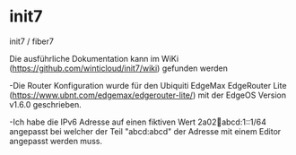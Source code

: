 # init7
init7 / fiber7

Die ausführliche Dokumentation kann im WiKi (https://github.com/winticloud/init7/wiki) gefunden werden

-Die Router Konfiguration wurde für den Ubiquiti EdgeMax EdgeRouter Lite (https://www.ubnt.com/edgemax/edgerouter-lite/) mit der EdgeOS Version v1.6.0 geschrieben. 

-Ich habe die IPv6 Adresse auf einen fiktiven Wert 2a02:abcd:abcd:1::1/64 angepasst bei welcher der Teil "abcd:abcd" der Adresse mit einem Editor angepasst werden muss.
